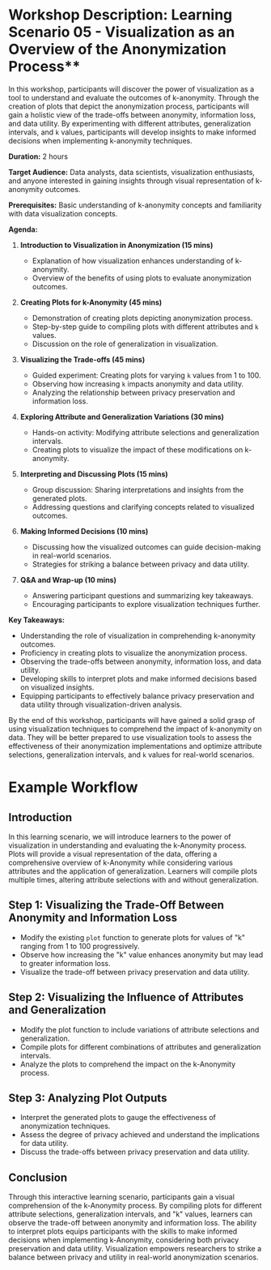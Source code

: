 # Workshop Description: Learning Scenario 05 - Visualization as an Overview of the Anonymization Process**

In this workshop, participants will discover the power of visualization as a tool to understand and evaluate the outcomes of k-anonymity. Through the creation of plots that depict the anonymization process, participants will gain a holistic view of the trade-offs between anonymity, information loss, and data utility. By experimenting with different attributes, generalization intervals, and `k` values, participants will develop insights to make informed decisions when implementing k-anonymity techniques.

**Duration:** 2 hours

**Target Audience:** Data analysts, data scientists, visualization enthusiasts, and anyone interested in gaining insights through visual representation of k-anonymity outcomes.

**Prerequisites:** Basic understanding of k-anonymity concepts and familiarity with data visualization concepts.

**Agenda:**

1.  **Introduction to Visualization in Anonymization (15 mins)**
    
    -   Explanation of how visualization enhances understanding of k-anonymity.
    -   Overview of the benefits of using plots to evaluate anonymization outcomes.
2.  **Creating Plots for k-Anonymity (45 mins)**
    
    -   Demonstration of creating plots depicting anonymization process.
    -   Step-by-step guide to compiling plots with different attributes and `k` values.
    -   Discussion on the role of generalization in visualization.
3.  **Visualizing the Trade-offs (45 mins)**
    
    -   Guided experiment: Creating plots for varying `k` values from 1 to 100.
    -   Observing how increasing `k` impacts anonymity and data utility.
    -   Analyzing the relationship between privacy preservation and information loss.
4.  **Exploring Attribute and Generalization Variations (30 mins)**
    
    -   Hands-on activity: Modifying attribute selections and generalization intervals.
    -   Creating plots to visualize the impact of these modifications on k-anonymity.
5.  **Interpreting and Discussing Plots (15 mins)**
    
    -   Group discussion: Sharing interpretations and insights from the generated plots.
    -   Addressing questions and clarifying concepts related to visualized outcomes.
6.  **Making Informed Decisions (10 mins)**
    
    -   Discussing how the visualized outcomes can guide decision-making in real-world scenarios.
    -   Strategies for striking a balance between privacy and data utility.
7.  **Q&A and Wrap-up (10 mins)**
    
    -   Answering participant questions and summarizing key takeaways.
    -   Encouraging participants to explore visualization techniques further.

**Key Takeaways:**

-   Understanding the role of visualization in comprehending k-anonymity outcomes.
-   Proficiency in creating plots to visualize the anonymization process.
-   Observing the trade-offs between anonymity, information loss, and data utility.
-   Developing skills to interpret plots and make informed decisions based on visualized insights.
-   Equipping participants to effectively balance privacy preservation and data utility through visualization-driven analysis.

By the end of this workshop, participants will have gained a solid grasp of using visualization techniques to comprehend the impact of k-anonymity on data. They will be better prepared to use visualization tools to assess the effectiveness of their anonymization implementations and optimize attribute selections, generalization intervals, and `k` values for real-world scenarios.

# Example Workflow

## Introduction
In this learning scenario, we will introduce learners to the power of visualization in understanding and evaluating the k-Anonymity process. Plots will provide a visual representation of the data, offering a comprehensive overview of k-Anonymity while considering various attributes and the application of generalization. Learners will compile plots multiple times, altering attribute selections with and without generalization.

## Step 1: Visualizing the Trade-Off Between Anonymity and Information Loss
- Modify the existing `plot` function to generate plots for values of "k" ranging from 1 to 100 progressively.
- Observe how increasing the "k" value enhances anonymity but may lead to greater information loss.
- Visualize the trade-off between privacy preservation and data utility.

## Step 2: Visualizing the Influence of Attributes and Generalization
- Modify the plot function to include variations of attribute selections and generalization.
- Compile plots for different combinations of attributes and generalization intervals.
- Analyze the plots to comprehend the impact on the k-Anonymity process.

## Step 3: Analyzing Plot Outputs
- Interpret the generated plots to gauge the effectiveness of anonymization techniques.
- Assess the degree of privacy achieved and understand the implications for data utility.
- Discuss the trade-offs between privacy preservation and data utility.

## Conclusion
Through this interactive learning scenario, participants gain a visual comprehension of the k-Anonymity process. By compiling plots for different attribute selections, generalization intervals, and "k" values, learners can observe the trade-off between anonymity and information loss. The ability to interpret plots equips participants with the skills to make informed decisions when implementing k-Anonymity, considering both privacy preservation and data utility. Visualization empowers researchers to strike a balance between privacy and utility in real-world anonymization scenarios.
